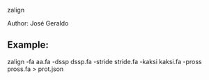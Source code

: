 zalign

Author: José Geraldo

## Example:

zalign -fa aa.fa -dssp dssp.fa -stride stride.fa -kaksi kaksi.fa -pross pross.fa > prot.json 
